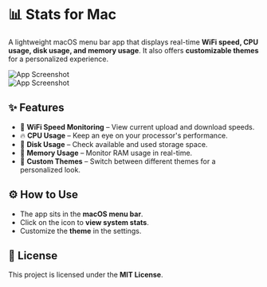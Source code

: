 # 📊 Stats for Mac

A lightweight macOS menu bar app that displays real-time **WiFi speed, CPU usage, disk usage, and memory usage**. It also offers **customizable themes** for a personalized experience.

![App Screenshot](../1.png)  
![App Screenshot](../2.png)

## ✨ Features

- 📶 **WiFi Speed Monitoring** – View current upload and download speeds.
- 🔥 **CPU Usage** – Keep an eye on your processor's performance.
- 💾 **Disk Usage** – Check available and used storage space.
- 🧠 **Memory Usage** – Monitor RAM usage in real-time.
- 🎨 **Custom Themes** – Switch between different themes for a personalized look.



## ⚙️ How to Use

- The app sits in the **macOS menu bar**.
- Click on the icon to **view system stats**.
- Customize the **theme** in the settings.



## 📜 License

This project is licensed under the **MIT License**.

